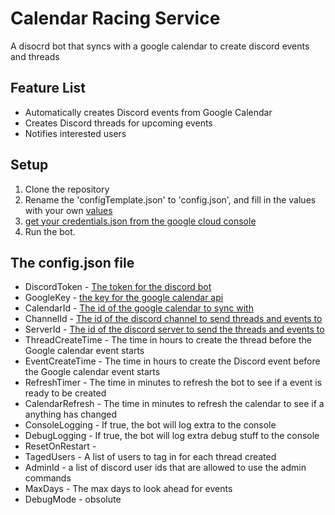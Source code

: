 # Calendar Racing Service

A disocrd bot that syncs with a google calendar to create discord events and threads

## Feature List
- Automatically creates Discord events from Google Calendar
- Creates Discord threads for upcoming events
- Notifies interested users


## Setup
1. Clone the repository
2. Rename the 'configTemplate.json' to 'config.json', and fill in the values with your own [values](https://github.com/StL3wi/CalendarRacingService?tab=readme-ov-file#the-configjson-file)
3. [get your credentials.json from the google cloud console](https://developers.google.com/workspace/guides/create-credentials)
4. Run the bot.

## The config.json file
- DiscordToken - [The token for the discord bot](https://docs.discordbotstudio.org/setting-up-dbs/finding-your-bot-token)
- GoogleKey - [the key for the google calendar api](https://support.google.com/googleapi/answer/6158862?hl=en)
- CalendarId - [The id of the google calendar to sync with](https://docs.simplecalendar.io/find-google-calendar-id/)
- ChannelId - [The id of the discord channel to send threads and events to](https://support.discord.com/hc/en-us/articles/206346498-Where-can-I-find-my-User-Server-Message-ID)
- ServerId - [The id of the discord server to send the threads and events to](https://support.discord.com/hc/en-us/articles/206346498-Where-can-I-find-my-User-Server-Message-ID)
- ThreadCreateTime - The time in hours to create the thread before the Google calendar event starts
- EventCreateTime - The time in hours to create the Discord event before the Google calendar event starts
- RefreshTimer - The time in minutes to refresh the bot to see if a event is ready to be created
- CalendarRefresh - The time in minutes to refresh the calendar to see if a anything has changed
- ConsoleLogging - If true, the bot will log extra to the console
- DebugLogging - If true, the bot will log extra debug stuff to the console
- ResetOnRestart - 
- TagedUsers - A list of users to tag in for each thread created
- AdminId - a list of discord user ids that are allowed to use the admin commands
- MaxDays - The max days to look ahead for events
- DebugMode - obsolute

